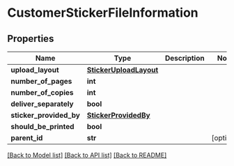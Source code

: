# CustomerStickerFileInformation

## Properties
Name | Type | Description | Notes
------------ | ------------- | ------------- | -------------
**upload_layout** | [**StickerUploadLayout**](StickerUploadLayout.md) |  | 
**number_of_pages** | **int** |  | 
**number_of_copies** | **int** |  | 
**deliver_separately** | **bool** |  | 
**sticker_provided_by** | [**StickerProvidedBy**](StickerProvidedBy.md) |  | 
**should_be_printed** | **bool** |  | 
**parent_id** | **str** |  | [optional] 

[[Back to Model list]](../README.md#documentation-for-models) [[Back to API list]](../README.md#documentation-for-api-endpoints) [[Back to README]](../README.md)

